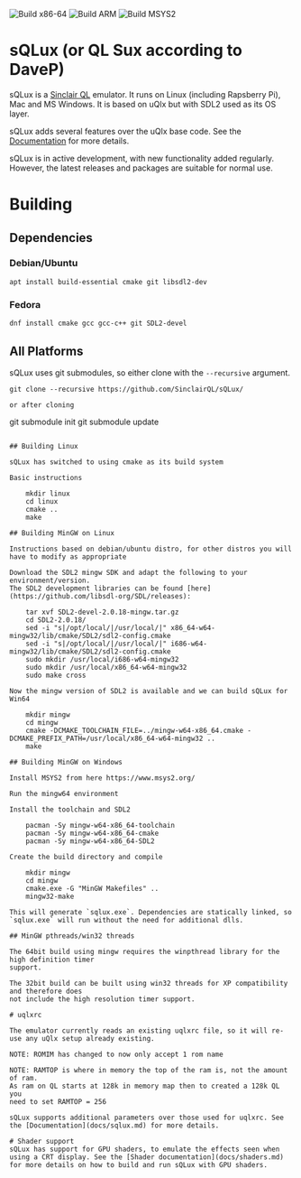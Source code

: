 ![Build x86-64](https://github.com/SinclairQL/sQLux/actions/workflows/build-native.yml/badge.svg)
![Build ARM](https://github.com/SinclairQL/sQLux/actions/workflows/build-arm.yml/badge.svg)
![Build MSYS2](https://github.com/SinclairQL/sQLux/actions/workflows/build-msys2.yml/badge.svg)

# sQLux (or QL Sux according to DaveP)

sQLux is a [Sinclair QL](https://en.wikipedia.org/wiki/Sinclair_QL) emulator. It runs on Linux (including Rapsberry Pi), Mac and MS Windows. It is based on uQlx but with SDL2 used as its OS layer.

sQLux adds several features over the uQlx base code. See the [Documentation](docs/sqlux.md) for more details.

sQLux is in active development, with new functionality added regularly. However, the latest releases and packages are suitable for normal use.

# Building
## Dependencies
### Debian/Ubuntu

```
apt install build-essential cmake git libsdl2-dev
```
### Fedora

```
dnf install cmake gcc gcc-c++ git SDL2-devel
```

## All Platforms

sQLux uses git submodules, so either clone with the `--recursive` argument.

```
git clone --recursive https://github.com/SinclairQL/sQLux/

or after cloning

```
git submodule init
git submodule update
```

## Building Linux

sQLux has switched to using cmake as its build system

Basic instructions

    mkdir linux
    cd linux
    cmake ..
    make

## Building MinGW on Linux

Instructions based on debian/ubuntu distro, for other distros you will have to modify as appropriate

Download the SDL2 mingw SDK and adapt the following to your environment/version.
The SDL2 development libraries can be found [here](https://github.com/libsdl-org/SDL/releases):

    tar xvf SDL2-devel-2.0.18-mingw.tar.gz
    cd SDL2-2.0.18/
    sed -i "s|/opt/local/|/usr/local/|" x86_64-w64-mingw32/lib/cmake/SDL2/sdl2-config.cmake
    sed -i "s|/opt/local/|/usr/local/|" i686-w64-mingw32/lib/cmake/SDL2/sdl2-config.cmake
    sudo mkdir /usr/local/i686-w64-mingw32
    sudo mkdir /usr/local/x86_64-w64-mingw32
    sudo make cross

Now the mingw version of SDL2 is available and we can build sQLux for Win64

    mkdir mingw
    cd mingw
    cmake -DCMAKE_TOOLCHAIN_FILE=../mingw-w64-x86_64.cmake -DCMAKE_PREFIX_PATH=/usr/local/x86_64-w64-mingw32 ..
    make

## Building MinGW on Windows

Install MSYS2 from here https://www.msys2.org/

Run the mingw64 environment

Install the toolchain and SDL2

    pacman -Sy mingw-w64-x86_64-toolchain
    pacman -Sy mingw-w64-x86_64-cmake
    pacman -Sy mingw-w64-x86_64-SDL2

Create the build directory and compile

    mkdir mingw
    cd mingw
    cmake.exe -G "MinGW Makefiles" ..
    mingw32-make

This will generate `sqlux.exe`. Dependencies are statically linked, so `sqlux.exe` will run without the need for additional dlls.

## MinGW pthreads/win32 threads

The 64bit build using mingw requires the winpthread library for the high definition timer
support.

The 32bit build can be built using win32 threads for XP compatibility and therefore does
not include the high resolution timer support.

# uqlxrc

The emulator currently reads an existing uqlxrc file, so it will re-use any uQlx setup already existing.

NOTE: ROMIM has changed to now only accept 1 rom name

NOTE: RAMTOP is where in memory the top of the ram is, not the amount of ram.
As ram on QL starts at 128k in memory map then to created a 128k QL you
need to set RAMTOP = 256

sQLux supports additional parameters over those used for uqlxrc. See the [Documentation](docs/sqlux.md) for more details.

# Shader support
sQLux has support for GPU shaders, to emulate the effects seen when using a CRT display. See the [Shader documentation](docs/shaders.md) for more details on how to build and run sQLux with GPU shaders.

